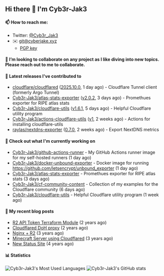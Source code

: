 ## Hi there 👋 I'm Cyb3r-Jak3

#### 📫 How to reach me:
  - Twitter: [@Cyb3r_Jak3](https://twitter.com/Cyb3r_Jak3)
  - ✉️ git@cyberjake.xyz
    - [PGP key](https://gist.githubusercontent.com/Cyb3r-Jak3/d1068b61b50239b171faf018a0269f67/raw/b876db002e6b0630795382c0b9134771ffa5fe3a/cyb3rjak3@pm.me.asc)


#### 👯 I’m looking to collaborate on any project as I like diving into new topics. Please reach out to me to collaborate.


#### 🔭 Latest releases I've contributed to

- [cloudflare/cloudflared](https://github.com/cloudflare/cloudflared) ([2025.10.0](https://github.com/cloudflare/cloudflared/releases/tag/2025.10.0), 1 day ago) - Cloudflare Tunnel client (formerly Argo Tunnel)
- [Cyb3r-Jak3/atlas-stats-exporter](https://github.com/Cyb3r-Jak3/atlas-stats-exporter) ([v2.0.2](https://github.com/Cyb3r-Jak3/atlas-stats-exporter/releases/tag/v2.0.2), 3 days ago) - Promethues exporter for RIPE atlas stats
- [Cyb3r-Jak3/cloudflare-utils](https://github.com/Cyb3r-Jak3/cloudflare-utils) ([v1.6.1](https://github.com/Cyb3r-Jak3/cloudflare-utils/releases/tag/v1.6.1), 5 days ago) - Helpful Cloudflare utility program 
- [Cyb3r-Jak3/actions-cloudflare-utils](https://github.com/Cyb3r-Jak3/actions-cloudflare-utils) ([v1](https://github.com/Cyb3r-Jak3/actions-cloudflare-utils/releases/tag/v1), 2 weeks ago) - Actions for installing cloudflare-utils
- [raylas/nextdns-exporter](https://github.com/raylas/nextdns-exporter) ([0.7.0](https://github.com/raylas/nextdns-exporter/releases/tag/0.7.0), 2 weeks ago) - Export NextDNS metrics

#### 👷 Check out what I'm currently working on

- [Cyb3r-Jak3/github-actions-runner](https://github.com/Cyb3r-Jak3/github-actions-runner) - My GitHub Actions runner image for my self-hosted runners (1 day ago)
- [Cyb3r-Jak3/docker-unbound-exporter](https://github.com/Cyb3r-Jak3/docker-unbound-exporter) - Docker image for running https://github.com/letsencrypt/unbound_exporter (1 day ago)
- [Cyb3r-Jak3/atlas-stats-exporter](https://github.com/Cyb3r-Jak3/atlas-stats-exporter) - Promethues exporter for RIPE atlas stats (3 days ago)
- [Cyb3r-Jak3/cf-community-content](https://github.com/Cyb3r-Jak3/cf-community-content) - Collection of my examples for the Cloudflare community (6 days ago)
- [Cyb3r-Jak3/cloudflare-utils](https://github.com/Cyb3r-Jak3/cloudflare-utils) - Helpful Cloudflare utility program  (1 week ago)

#### 📜 My recent blog posts

- [R2 API Token Terraform Module](https://blog.cyberjake.xyz/post/2024-03-19-cloudflare-r2-terraform/) (2 years ago)
- [Cloudflared DoH proxy](https://blog.cyberjake.xyz/post/2023-02-17-cloudflared-doh/) (2 years ago)
- [Nginx &#43; R2](https://blog.cyberjake.xyz/post/2022-10-01-nginx-proxy-r2/) (3 years ago)
- [Minecraft Server using Cloudflared](https://blog.cyberjake.xyz/post/2022-03-26-cloudflared-minecraft/) (3 years ago)
- [New Status Site](https://blog.cyberjake.xyz/post/2021-09-27-status-site/) (4 years ago)


#### 📊 Statistics
![Cyb3r-Jak3's Most Used Languages](https://github-readme-stats.vercel.app/api/top-langs/?username=Cyb3r-Jak3&theme=cobalt&hide=css,html,scss)
![Cyb3r-Jak3's GitHub stats](https://github-readme-stats.vercel.app/api?username=Cyb3r-Jak3&count_private=true&show_icons=true&theme=cobalt&line_height=40)
